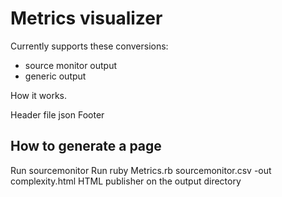 # Metrics visualizer

Currently supports these conversions:

 * source monitor output
 * generic output

How it works.

Header file
json
Footer


## How to generate a page

Run sourcemonitor
Run ruby Metrics.rb sourcemonitor.csv -out complexity.html
HTML publisher on the output directory

